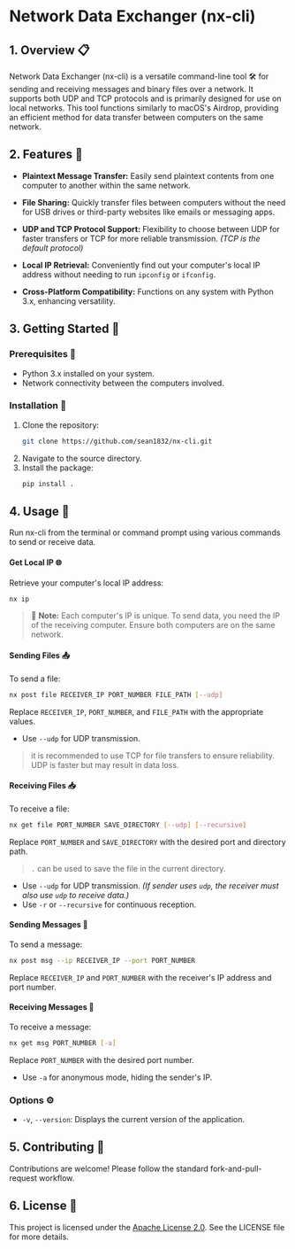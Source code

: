 # Network Data Exchanger (nx-cli)

## 1. Overview 📋
Network Data Exchanger (nx-cli) is a versatile command-line tool 🛠️ for sending and receiving messages and binary files over a network. It supports both UDP and TCP protocols and is primarily designed for use on local networks. This tool functions similarly to macOS's Airdrop, providing an efficient method for data transfer between computers on the same network.

## 2. Features 🌟
- **Plaintext Message Transfer:** Easily send plaintext contents from one computer to another within the same network.

- **File Sharing:** Quickly transfer files between computers without the need for USB drives or third-party websites like emails or messaging apps.

- **UDP and TCP Protocol Support:** Flexibility to choose between UDP for faster transfers or TCP for more reliable transmission. *(TCP is the default protocol)*

- **Local IP Retrieval:** Conveniently find out your computer's local IP address without needing to run `ipconfig` or `ifconfig`.

- **Cross-Platform Compatibility:** Functions on any system with Python 3.x, enhancing versatility.


## 3. Getting Started 🚀

### Prerequisites 📝
- Python 3.x installed on your system.
- Network connectivity between the computers involved.

### Installation 🔧
1. Clone the repository:
   ```bash
   git clone https://github.com/sean1832/nx-cli.git
   ```
2. Navigate to the source directory.
3. Install the package:
   ```bash
   pip install .
   ```

## 4. Usage 📖
Run nx-cli from the terminal or command prompt using various commands to send or receive data.

#### Get Local IP 🌐
Retrieve your computer's local IP address:
   ```bash
   nx ip
   ```
> 📝 **Note:** Each computer's IP is unique. To send data, you need the IP of the receiving computer. Ensure both computers are on the same network.

#### Sending Files 📤

To send a file:
   ```bash
   nx post file RECEIVER_IP PORT_NUMBER FILE_PATH [--udp]
   ```
Replace `RECEIVER_IP`, `PORT_NUMBER`, and `FILE_PATH` with the appropriate values.
- Use `--udp` for UDP transmission.
> it is recommended to use TCP for file transfers to ensure reliability. UDP is faster but may result in data loss.

#### Receiving Files 📥
To receive a file:
   ```bash
   nx get file PORT_NUMBER SAVE_DIRECTORY [--udp] [--recursive]
   ```
Replace `PORT_NUMBER` and `SAVE_DIRECTORY` with the desired port and directory path. 
> `.` can be used to save the file in the current directory.
- Use `--udp` for UDP transmission. *(If sender uses `udp`, the receiver must also use `udp` to receive data.)*
- Use `-r` or `--recursive` for continuous reception.

#### Sending Messages 💬
To send a message:
   ```bash
   nx post msg --ip RECEIVER_IP --port PORT_NUMBER
   ```
Replace `RECEIVER_IP` and `PORT_NUMBER` with the receiver's IP address and port number.

#### Receiving Messages 📨
To receive a message:
   ```bash
   nx get msg PORT_NUMBER [-a]
   ```
Replace `PORT_NUMBER` with the desired port number.
- Use `-a` for anonymous mode, hiding the sender's IP.

### Options ⚙️
- `-v`, `--version`: Displays the current version of the application.

## 5. Contributing 🤝
Contributions are welcome! Please follow the standard fork-and-pull-request workflow.

## 6. License 📄
This project is licensed under the [Apache License 2.0](LICENSE). See the LICENSE file for more details.